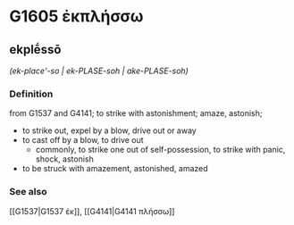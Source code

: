 # G1605 ἐκπλήσσω

## ekplḗssō

_(ek-place'-so | ek-PLASE-soh | ake-PLASE-soh)_

### Definition

from G1537 and G4141; to strike with astonishment; amaze, astonish; 

- to strike out, expel by a blow, drive out or away
- to cast off by a blow, to drive out
  - commonly, to strike one out of self-possession, to strike with panic, shock, astonish
- to be struck with amazement, astonished, amazed

### See also

[[G1537|G1537 ἐκ]], [[G4141|G4141 πλήσσω]]
